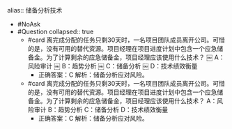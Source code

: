 alias:: 储备分析技术

- #NoAsk
- #Question
  collapsed:: true
	- #card 离完成分配的任务只剩30天时，一名项目团队成员离开公司。可惜的是，没有可用的替代资源。项目经理在项目进度计划中包含一个应急储备金。为了计算剩余的应急储备金，项目经理应该使用什么技术？
	  ￼ A：风险审计
	  ￼ B：趋势分析
	  ￼ C：储备分析
	  ￼ D：技术绩效衡量
		- 正确答案：C
		  解析：储备分析应对风险。
	- #card 离完成分配的任务只剩30天时，一名项目团队成员离开公司。可惜的是，没有可用的替代资源。项目经理在项目进度计划中包含一个应急储备金。为了计算剩余的应急储备金，项目经理应该使用什么技术？
	  A：风险审计
	  B：趋势分析
	  C：储备分析
	  D：技术绩效衡量
		- 正确答案：C
		  解析：储备分析应对风险。